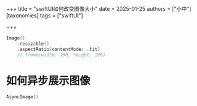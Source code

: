 +++
title = "swiftUI如何改变图像大小"
date = 2025-01-25
authors = ["小中"]
[taxonomies]
tags = ["swiftUI"]

+++

```swift
Image()
	.resizable()
	.aspectRatio(contentMode: .fit)
	//.frame(width: 100, height: 100)
```

# 如何异步展示图像

```swift
AsyncImage()
```
